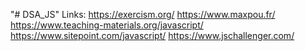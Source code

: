 "# DSA_JS" 
Links:
  https://exercism.org/
  https://www.maxpou.fr/
  https://www.teaching-materials.org/javascript/
  https://www.sitepoint.com/javascript/
  https://www.jschallenger.com/
